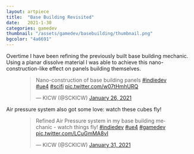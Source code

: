 ```yaml
---
layout: artpiece
title:  "Base Building Revisited"
date:   2021-1-30
categories: gamedev
thumbnail: "/assets/gamedev/basebuilding/thumbnail.png"
bgcolor: "4a6691"
---
```


Overtime I have been refining the previously built base building mechanic. Using a planar dissolve material I was able to achieve this nano-construction-like effect on panels building themselves.

<figure class="center-fit">
<blockquote class="twitter-tweet" ><p lang="en" dir="ltr">Nano-construction of base building panels <a href="https://twitter.com/hashtag/indiedev?src=hash&amp;ref_src=twsrc%5Etfw">#indiedev</a> <a href="https://twitter.com/hashtag/ue4?src=hash&amp;ref_src=twsrc%5Etfw">#ue4</a> <a href="https://twitter.com/hashtag/scifi?src=hash&amp;ref_src=twsrc%5Etfw">#scifi</a> <a href="https://t.co/w07tHmhURQ">pic.twitter.com/w07tHmhURQ</a></p>&mdash; KICW (@SCKICW) <a href="https://twitter.com/SCKICW/status/1353954677084344320?ref_src=twsrc%5Etfw">January 26, 2021</a></blockquote> <script async src="https://platform.twitter.com/widgets.js" charset="utf-8"></script>
</figure>

Air pressure system also got some love: watch these cubes fly!

<figure class="center-fit">
<blockquote class="twitter-tweet" ><p lang="en" dir="ltr">Refined Air Pressure system in my base building mechanic - watch things fly! <a href="https://twitter.com/hashtag/indiedev?src=hash&amp;ref_src=twsrc%5Etfw">#indiedev</a> <a href="https://twitter.com/hashtag/ue4?src=hash&amp;ref_src=twsrc%5Etfw">#ue4</a> <a href="https://twitter.com/hashtag/gamedev?src=hash&amp;ref_src=twsrc%5Etfw">#gamedev</a> <a href="https://t.co/LCuGmMA8vI">pic.twitter.com/LCuGmMA8vI</a></p>&mdash; KICW (@SCKICW) <a href="https://twitter.com/SCKICW/status/1355727070727458817?ref_src=twsrc%5Etfw">January 31, 2021</a></blockquote> <script async src="https://platform.twitter.com/widgets.js" charset="utf-8"></script>
</figure>

